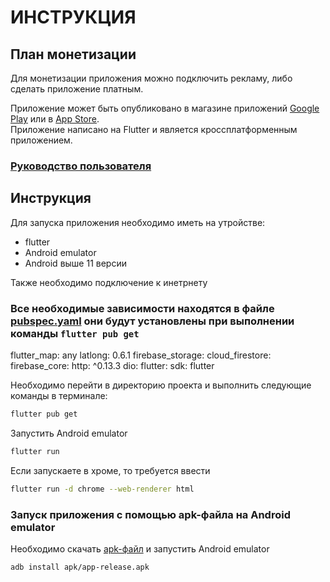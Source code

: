 # ИНСТРУКЦИЯ

## План монетизации
Для монетизации приложения можно подключить рекламу, либо сделать приложение платным.

Приложение может быть опубликовано в магазине приложений [Google Play](https://play.google.com) или в [App Store](https://apps.apple.com).  
Приложение написано на Flutter и является кроссплатформенным приложением.

### [Руководство пользователя](USERGUIDE.md)

## Инструкция

Для запуска приложения необходимо иметь на утройстве:

- flutter
- Android emulator
- Android выше 11 версии

Также необходимо подключение к инетрнету

### Все необходимые зависимости находятся в файле [pubspec.yaml](pubspec.yaml) они будут установлены при выполнении команды `flutter pub get`
  flutter_map: any
  latlong: 0.6.1
  firebase_storage:
  cloud_firestore:
  firebase_core:
  http: ^0.13.3
  dio: 
  flutter:
    sdk: flutter


Необходимо перейти в директорию проекта и выполнить следующие команды в терминале:

```zsh
flutter pub get
```

Запустить Android emulator

```zsh
flutter run 
```
Если запускаете в хроме, то требуется ввести

```zsh
flutter run -d chrome --web-renderer html
```

### Запуск приложения с помощью apk-файла на Android emulator

Необходимо скачать [apk-файл](D:\Mob\ANDROID-main_with_DB\build\app\outputs\flutter-apk\app-release.apk...) и запустить Android emulator

```zsh
adb install apk/app-release.apk
```